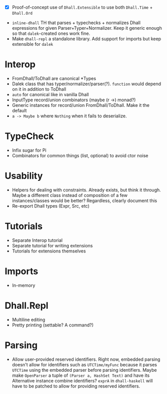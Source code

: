 * [X] Proof-of-concept use of `Dhall.Extensible` to use both `Dhall.Time` + `Dhall.Ord`
* `inline-dhall` TH that parses + typechecks + normalizes Dhall expressions for given Parser+Typer+Normalizer. Keep it generic enough so that `dalek`-created ones work fine.
* Make `dhall-repl` a standalone library. Add support for imports but keep extensible for `dalek`

# Interop
* FromDhall/ToDhall are canonical \*Types
* Dalek class that has typer/normalizer/parser(?). `function` would depend on it in addition to ToDhall
* `auto` for canonical like in vanilla Dhall
* InputType record/union combinators (maybe (r ->) monad?)
* Generic instances for record/union FromDhall/ToDhall. Make it the default
* `a -> Maybe b` where `Nothing` when it fails to deserialize.

# TypeCheck
* Infix sugar for Pi
* Combinators for common things (list, optional) to avoid ctor noise

# Usability
* Helpers for dealing with constraints. Already exists, but think it through. Maybe a different class instead of composition of a few instances/classes would be better? Regardless, clearly document this
* Re-export Dhall types (Expr, Src, etc)

# Tutorials
* Separate Interop tutorial
* Separate tutorial for writing extensions
* Tutorials for extensions themselves

# Imports
* In-memory

# Dhall.Repl
* Multiline editing
* Pretty printing (settable? A command?)

# Parsing
* Allow user-provided reserved identifiers. Right now, embedded parsing doesn't allow for identifiers such as `UTCTime/myFunc` because it parses `UTCTime` using the embedded parser before parsing identifiers. Maybe make `OpenParser` a tuple of `(Parser a, HashSet Text)` and have its Alternative instance combine identifiers? `exprA` in `dhall-haskell` will have to be patched to allow for providing reserved identifiers.
